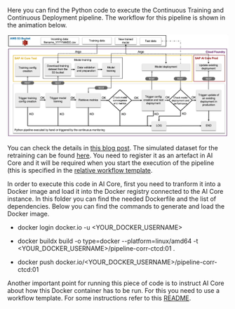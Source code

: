 Here you can find the Python code to execute the Continuous Training and Continuous Deployment pipeline. The workflow for this pipeline is shown in the animation below.

![Continuoous Pipeline Flow](../../../resources/ctcd_pipeline_flow.gif)

You can check the details in [this blog post](https://blogs.sap.com/2023/11/27/ai-powered-pipeline-corrosion-analysis-implementation-deep-dive/). The simulated dataset for the retraining can be found [here](../../solution-prod-code/train/data). You need to register it as an artefact in AI Core and it will be required when you start the execution of the pipeline (this is specified in the [relative workflow template](../../cicd-templates/continuous-training-delivery.yaml).

In order to execute this code in AI Core, first you need to tranform it into a Docker image and load it into the Docker registry connected to the AI Core instance.
In this folder you can find the needed Dockerfile and the list of dependencies. Below you can find the commands to generate and load the Docker image.

* docker login docker.io -u <YOUR_DOCKER_USERNAME>

* docker buildx build -o type=docker --platform=linux/amd64 -t <YOUR_DOCKER_USERNAME>/pipeline-corr-ctcd:01 .

* docker push docker.io/<YOUR_DOCKER_USERNAME>/pipeline-corr-ctcd:01

Another important point for running this piece of code is to instruct AI Core about how this Docker container has to be run. 
For this you need to use a workflow template. For some instructions refer to this [README](../../cicd-templates/README.md).

